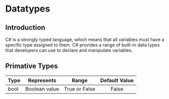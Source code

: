 # Datatypes

## Introduction

C# is a strongly typed language, which means that all variables must have a specific type assigned to them. C# provides a range of built-in data types that developers can use to declare and manipulate variables.

## Primative Types

Type | Represents | Range | Default Value
:-- | :--: | :--: | :--:
bool | Boolean value | True or False | False
